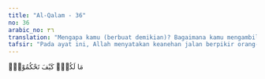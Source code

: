 ```yaml
---
title: "Al-Qalam - 36"
no: 36
arabic_no: ٣٦
translation: "Mengapa kamu (berbuat demikian)? Bagaimana kamu mengambil keputusan?"
tafsir: "Pada ayat ini, Allah menyatakan keanehan jalan berpikir orang-orang kafir sehingga menetapkan yang demikian. Seakan-akan mereka tidak menggunakan pertimbangan yang benar, akal yang sehat, dan keputusan yang adil. Mungkinkah orang yang sesat sama dengan orang yang benar, orang yang takwa dengan orang yang berdosa, orang yang bertakwa kepada Allah dengan orang yang ingkar kepada-Nya, dan sebagainya. Cara berpikir seperti yang digunakan orang-orang kafir itu adalah cara berpikir yang salah dan dipengaruhi oleh setan yang selalu menyesatkan manusia."
---
```


مَا لَكُمْۗ  كَيْفَ تَحْكُمُوْنَۚ
